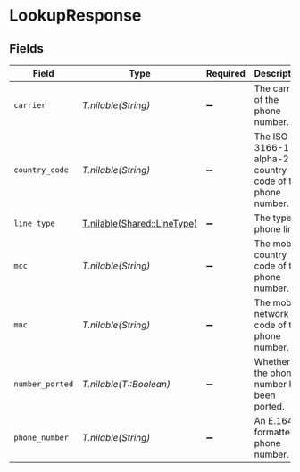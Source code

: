 # LookupResponse


## Fields

| Field                                                          | Type                                                           | Required                                                       | Description                                                    | Example                                                        |
| -------------------------------------------------------------- | -------------------------------------------------------------- | -------------------------------------------------------------- | -------------------------------------------------------------- | -------------------------------------------------------------- |
| `carrier`                                                      | *T.nilable(String)*                                            | :heavy_minus_sign:                                             | The carrier of the phone number.                               | AT&T                                                           |
| `country_code`                                                 | *T.nilable(String)*                                            | :heavy_minus_sign:                                             | The ISO 3166-1 alpha-2 country code of the phone number.       | US                                                             |
| `line_type`                                                    | [T.nilable(Shared::LineType)](../../models/shared/linetype.md) | :heavy_minus_sign:                                             | The type of phone line.                                        | Mobile                                                         |
| `mcc`                                                          | *T.nilable(String)*                                            | :heavy_minus_sign:                                             | The mobile country code of the phone number.                   | 310                                                            |
| `mnc`                                                          | *T.nilable(String)*                                            | :heavy_minus_sign:                                             | The mobile network code of the phone number.                   | 410                                                            |
| `number_ported`                                                | *T.nilable(T::Boolean)*                                        | :heavy_minus_sign:                                             | Whether the phone number has been ported.                      |                                                                |
| `phone_number`                                                 | *T.nilable(String)*                                            | :heavy_minus_sign:                                             | An E.164 formatted phone number.                               | +1234567890                                                    |